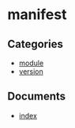 # manifest

## Categories
- [module](./module/README.md)
- [version](./version/README.md)

## Documents
- [index](index.md)